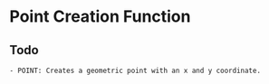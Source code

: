 # Point Creation Function
## Todo
    - POINT: Creates a geometric point with an x and y coordinate.

